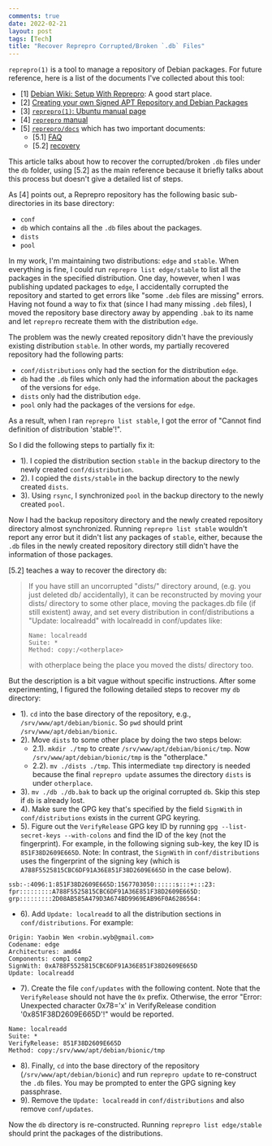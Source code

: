 ```yaml
---
comments: true
date: 2022-02-21
layout: post
tags: [Tech]
title: "Recover Reprepro Corrupted/Broken `.db` Files"
---
```


`reprepro(1)` is a tool to manage a repository of Debian packages. For future reference, here is a list of the documents I've collected about this tool:

- [1] [Debian Wiki: Setup With Reprepro](https://wiki.debian.org/DebianRepository/SetupWithReprepro): A good start place.
- [2] [Creating your own Signed APT Repository and Debian Packages](https://scotbofh.wordpress.com/2011/04/26/creating-your-own-signed-apt-repository-and-debian-packages/)
- [3] [`reprepro(1)`: Ubuntu manual page](https://manpages.ubuntu.com/manpages/bionic/man1/reprepro.1.html)
- [4] [`reprepro` manual](https://salsa.debian.org/brlink/reprepro/-/blob/debian/docs/manual.html)
- [5] [`reprepro/docs`](https://salsa.debian.org/brlink/reprepro/-/tree/debian/docs) which has two important documents:
  - [5.1] [FAQ](https://salsa.debian.org/brlink/reprepro/-/blob/debian/docs/FAQ)
  - [5.2] [recovery](https://salsa.debian.org/brlink/reprepro/-/blob/debian/docs/recovery)

This article talks about how to recover the corrupted/broken `.db` files under the `db` folder, using [5.2] as the main reference because it briefly talks about this process but doesn't give a detailed list of steps.

As [4] points out, a Reprepro repository has the following basic sub-directories in its base directory:

- `conf`
- `db` which contains all the `.db` files about the packages.
- `dists`
- `pool`

In my work, I'm maintaining two distributions: `edge` and `stable`. When everything is fine, I could run `reprepro list edge/stable` to list all the packages in the specified distribution. One day, however, when I was publishing updated packages to `edge`, I accidentally corrupted the repository and started to get errors like "some `.deb` files are missing" errors. Having not found a way to fix that (since I had many missing `.deb` files), I moved the repository base directory away by appending `.bak` to its name and let `reprepro` recreate them with the distribution `edge`.

The problem was the newly created repository didn't have the previously existing distribution `stable`. In other words, my partially recovered repository had the following parts:

- `conf/distributions` only had the section for the distribution `edge`.
- `db` had the `.db` files which only had the information about the packages of the versions for `edge`.
- `dists` only had the distribution `edge`.
- `pool` only had the packages of the versions for `edge`.

As a result, when I ran `reprepro list stable`, I got the error of "Cannot find definition of distribution 'stable'!".

So I did the following steps to partially fix it:

- 1). I copied the distribution section `stable` in the backup directory to the newly created `conf/distribution`.
- 2). I copied the `dists/stable` in the backup directory to the newly created `dists`.
- 3). Using `rsync`, I synchronized `pool` in the backup directory to the newly created `pool`.

Now I had the backup repository directory and the newly created repository directory almost synchronized. Running `reprepro list stable` wouldn't report any error but it didn't list any packages of `stable`, either, because the `.db` files in the newly created repository directory still didn't have the information of those packages.

[5.2] teaches a way to recover the directory `db`:

> If you have still an uncorrupted "dists/" directory around, (e.g. you just deleted db/ accidentally), it can be reconstructed by moving your dists/ directory to some other place, moving the packages.db file (if still existent) away, and set every distribution in conf/distributions a "Update: localreadd" with localreadd in conf/updates like:
>
> ```
> Name: localreadd
> Suite: *
> Method: copy:/<otherplace>
> ```
>
> with otherplace being the place you moved the dists/ directory too.

But the description is a bit vague without specific instructions. After some experimenting, I figured the following detailed steps to recover my `db` directory:

- 1). `cd` into the base directory of the repository, e.g., `/srv/www/apt/debian/bionic`. So `pwd` should print `/srv/www/apt/debian/bionic`.
- 2). Move `dists` to some other place by doing the two steps below:
  - 2.1). `mkdir ./tmp` to create `/srv/www/apt/debian/bionic/tmp`. Now `/srv/www/apt/debian/bionic/tmp` is the "otherplace."
  - 2.2). `mv ./dists ./tmp`. This intermediate `tmp` directory is needed because the final `reprepro update` assumes the directory `dists` is under `otherplace`.
- 3). `mv ./db ./db.bak` to back up the original corrupted `db`. Skip this step if `db` is already lost.
- 4). Make sure the GPG key that's specified by the field `SignWith` in `conf/distributions` exists in the current GPG keyring.
- 5). Figure out the `VerifyRelease` GPG key ID by running `gpg --list-secret-keys --with-colons` and find the ID of the key (not the fingerprint). For example, in the following signing sub-key, the key ID is `851F38D2609E665D`. Note: In contrast, the `SignWith` in `conf/distributions` uses the fingerprint of the signing key (which is `A788F5525815CBC6DF91A36E851F38D2609E665D` in the case below).

```
ssb:-:4096:1:851F38D2609E665D:1567703050::::::s:::+:::23:
fpr:::::::::A788F5525815CBC6DF91A36E851F38D2609E665D:
grp:::::::::2D08AB585A479D3A674BD9969EAB96F0A6286564:
```

- 6). Add `Update: localreadd` to all the distribution sections in `conf/distributions`. For example:

```
Origin: Yaobin Wen <robin.wyb@gmail.com>
Codename: edge
Architectures: amd64
Components: comp1 comp2
SignWith: 0xA788F5525815CBC6DF91A36E851F38D2609E665D
Update: localreadd
```

- 7). Create the file `conf/updates` with the following content. Note that the `VerifyRelease` should not have the `0x` prefix. Otherwise, the error "Error: Unexpected character 0x78='x' in VerifyRelease condition '0x851F38D2609E665D'!" would be reported.

```
Name: localreadd
Suite: *
VerifyRelease: 851F38D2609E665D
Method: copy:/srv/www/apt/debian/bionic/tmp
```

- 8). Finally, `cd` into the base directory of the repository (`/srv/www/apt/debian/bionic`) and run `reprepro update` to re-construct the `.db` files. You may be prompted to enter the GPG signing key passphrase.
- 9). Remove the `Update: localreadd` in `conf/distributions` and also remove `conf/updates`.

Now the `db` directory is re-constructed. Running `reprepro list edge/stable` should print the packages of the distributions.
